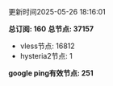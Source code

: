更新时间2025-05-26 18:16:01

**总订阅: 160**
**总节点: 37157**
- vless节点: 16812
- hysteria2节点: 1

**google ping有效节点: 251**
